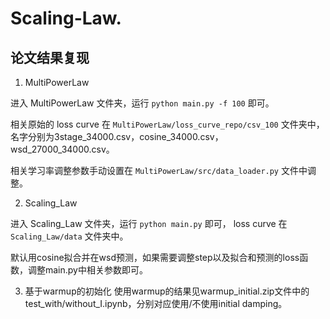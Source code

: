 # Scaling-Law.

## 论文结果复现

1. MultiPowerLaw

进入 MultiPowerLaw 文件夹，运行 `python main.py -f 100` 即可。

相关原始的 loss curve 在 `MultiPowerLaw/loss_curve_repo/csv_100` 文件夹中，名字分别为3stage_34000.csv，cosine_34000.csv，wsd_27000_34000.csv。

相关学习率调整参数手动设置在 `MultiPowerLaw/src/data_loader.py` 文件中调整。

2. Scaling_Law

进入 Scaling_Law 文件夹，运行 `python main.py` 即可， loss curve 在 `Scaling_Law/data` 文件夹中。

默认用cosine拟合并在wsd预测，如果需要调整step以及拟合和预测的loss函数，调整main.py中相关参数即可。

3. 基于warmup的初始化
使用warmup的结果见warmup_initial.zip文件中的test_with/without_I.ipynb，分别对应使用/不使用initial damping。

